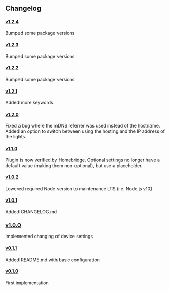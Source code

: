 ## Changelog

#### [v1.2.4](https://github.com/derjayjay/homebridge-keylights/compare/v1.2.3...v1.2.4)

Bumped some package versions

#### [v1.2.3](https://github.com/derjayjay/homebridge-keylights/compare/v1.2.3...v1.2.2)

Bumped some package versions

#### [v1.2.2](https://github.com/derjayjay/homebridge-keylights/compare/v1.2.1...v1.2.2)

Bumped some package versions

#### [v1.2.1](https://github.com/derjayjay/homebridge-keylights/compare/v1.2.0...v1.2.1)

Added more keywords

#### [v1.2.0](https://github.com/derjayjay/homebridge-keylights/compare/v1.1.0...v1.2.0)

Fixed a bug where the mDNS referrer was used instead of the hostname. Added an option to switch between using the hosting and the IP address of the lights.

#### [v1.1.0](https://github.com/derjayjay/homebridge-keylights/compare/v1.0.2...v1.1.0)

Plugin is now verified by Homebridge. Optional settings no longer have a default value (making them non-optional), but use a placeholder.

#### [v1.0.2](https://github.com/derjayjay/homebridge-keylights/compare/v1.0.1...v1.0.2)

Lowered required Node version to maintenance LTS (i.e. Node.js v10)

#### [v1.0.1](https://github.com/derjayjay/homebridge-keylights/compare/v1.0.0...v1.0.1)

Added CHANGELOG.md

### [v1.0.0](https://github.com/derjayjay/homebridge-keylights/compare/v0.1.1...v1.0.0)

Implemented changing of device settings

#### [v0.1.1](https://github.com/derjayjay/homebridge-keylights/compare/v0.1.0...v0.1.1)

Added README.md with basic configuration

#### [v0.1.0](https://github.com/derjayjay/homebridge-keylights/compare/99da1a3...v0.1.0)

First implementation
